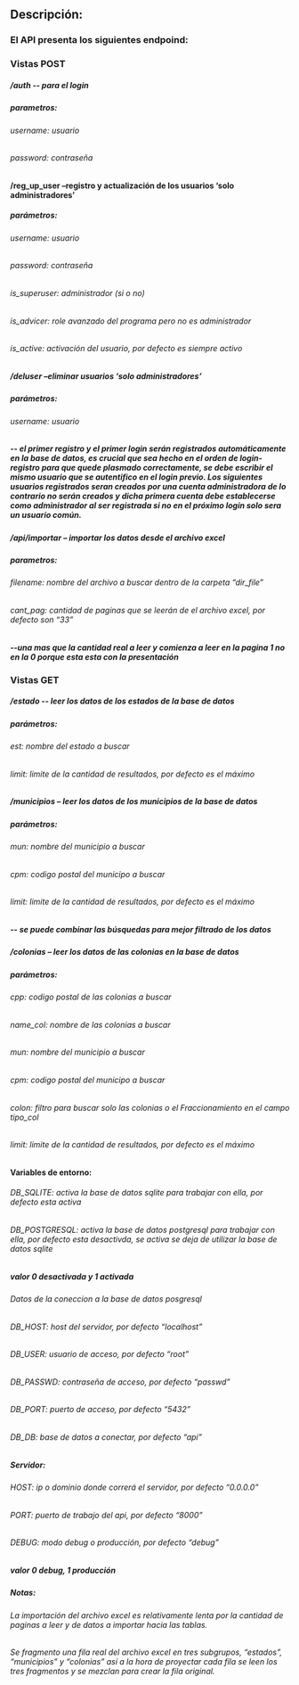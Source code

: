 ## Descripción:

### El API presenta los siguientes endpoind:
### Vistas POST
##### /auth    -- para el login
##### parametros:
###### username: usuario
###### password: contraseña

#### /reg_up_user  –registro y actualización de los usuarios ‘solo administradores’
##### parámetros:
###### username: usuario
###### password: contraseña
###### is_superuser: administrador (si o no)
###### is_advicer: role avanzado del programa pero no es administrador
###### is_active: activación del usuario, por defecto es siempre activo

##### /deluser  –eliminar usuarios ‘solo administradores’
##### parámetros:
###### username: usuario
##### -- el primer registro y el primer login serán registrados automáticamente en la base de datos, es crucial que sea hecho en el orden de login-registro para que quede plasmado correctamente, se debe escribir el mismo usuario que se autentifico en el login previo. Los siguientes usuarios registrados seran creados por una cuenta administradora de lo contrario no serán creados y dicha primera cuenta debe establecerse como administrador al ser registrada si no en el próximo login solo sera un usuario común.

##### /api/importar – importar los datos desde el archivo excel
##### parametros:
###### filename: nombre del archivo a buscar dentro de la carpeta “dir_file”
###### cant_pag: cantidad de paginas que se leerán de el archivo excel, por defecto son “33”
##### --una mas que la cantidad real a leer y comienza a leer en la pagina 1 no en la 0 porque esta esta con la presentación

### Vistas GET
##### /estado  -- leer los datos de los estados de la base de datos
##### parámetros:
###### est: nombre del estado a buscar
###### limit: limite de la cantidad de resultados, por defecto es el máximo

##### /municipios – leer los datos de los municipios de la base de datos
##### parámetros:

###### mun: nombre del municipio a buscar
###### cpm: codigo postal del municipo a buscar
###### limit: limite de la cantidad de resultados, por defecto es el máximo
##### -- se puede combinar las búsquedas para mejor filtrado de los datos

##### /colonias – leer los datos de las colonias en la base de datos
##### parámetros:
###### cpp: codigo postal de las colonias a buscar
###### name_col: nombre de las colonias a buscar
###### mun: nombre del municipio a buscar
###### cpm: codigo postal del municipo a buscar
###### colon: filtro para buscar solo las colonias o el Fraccionamiento en el campo tipo_col
###### limit: limite de la cantidad de resultados, por defecto es el máximo


#### Variables de entorno:
###### DB_SQLITE: activa la base de datos sqlite para trabajar con ella, por defecto esta activa
###### DB_POSTGRESQL: activa la base de datos postgresql para trabajar con ella, por defecto esta desactivda, se activa se deja de utilizar la base de datos sqlite
##### valor 0 desactivada y 1 activada
###### Datos de la coneccion a la base de datos posgresql
###### DB_HOST: host del servidor, por defecto “localhost”
###### DB_USER: usuario de acceso, por defecto “root”
###### DB_PASSWD: contraseña de acceso, por defecto “passwd”
###### DB_PORT: puerto de acceso, por defecto “5432”
###### DB_DB: base de datos a conectar, por defecto “api”

##### Servidor:
###### HOST: ip o dominio donde correrá el servidor, por defecto “0.0.0.0”
###### PORT: puerto de trabajo del api, por defecto “8000”
###### DEBUG: modo debug o producción, por defecto “debug”
##### valor 0 debug, 1 producción


##### Notas:
###### La importación del archivo excel es relativamente lenta por la cantidad de paginas a leer y de datos a importar hacia las tablas.
###### Se fragmento una fila real del archivo excel en tres subgrupos, “estados”, “municipios” y “colonias” así a la hora de proyectar cada fila se leen los tres fragmentos y se mezclan para crear la fila original.


